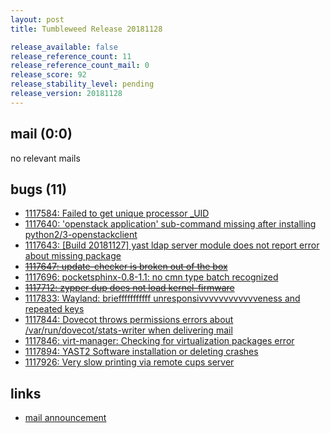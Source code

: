 ```yaml
---
layout: post
title: Tumbleweed Release 20181128

release_available: false
release_reference_count: 11
release_reference_count_mail: 0
release_score: 92
release_stability_level: pending
release_version: 20181128
---
```


## mail (0:0)

no relevant mails

## bugs (11)

<!--more-->

- [1117584: Failed to get unique processor _UID](https://bugzilla.opensuse.org/show_bug.cgi?id=1117584)
- [1117640: 'openstack application' sub-command missing after installing python2/3-openstackclient](https://bugzilla.opensuse.org/show_bug.cgi?id=1117640)
- [1117643: \[Build 20181127\] yast ldap server module does not report error about missing package](https://bugzilla.opensuse.org/show_bug.cgi?id=1117643)
- ~~[1117647: update-checker is broken out of the box](https://bugzilla.opensuse.org/show_bug.cgi?id=1117647)~~
- [1117696: pocketsphinx-0.8-1.1:  no cmn type batch recognized](https://bugzilla.opensuse.org/show_bug.cgi?id=1117696)
- ~~[1117712: zypper dup does not load kernel-firmware](https://bugzilla.opensuse.org/show_bug.cgi?id=1117712)~~
- [1117833: Wayland: briefffffffffff unresponsivvvvvvvvvvvveness and repeated keys](https://bugzilla.opensuse.org/show_bug.cgi?id=1117833)
- [1117844: Dovecot throws permissions errors about /var/run/dovecot/stats-writer when delivering mail](https://bugzilla.opensuse.org/show_bug.cgi?id=1117844)
- [1117846: virt-manager: Checking for virtualization packages error](https://bugzilla.opensuse.org/show_bug.cgi?id=1117846)
- [1117894: YAST2 Software installation or deleting crashes](https://bugzilla.opensuse.org/show_bug.cgi?id=1117894)
- [1117926: Very slow printing via remote cups server](https://bugzilla.opensuse.org/show_bug.cgi?id=1117926)



## links

- [mail announcement](https://lists.opensuse.org/opensuse-factory/2018-11/msg00317.html)
